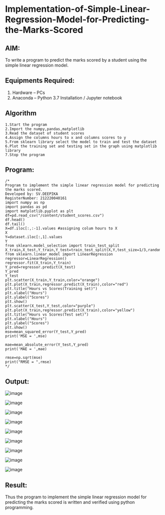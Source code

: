 # Implementation-of-Simple-Linear-Regression-Model-for-Predicting-the-Marks-Scored

## AIM:
To write a program to predict the marks scored by a student using the simple linear regression model.

## Equipments Required:
1. Hardware – PCs
2. Anaconda – Python 3.7 Installation / Jupyter notebook

## Algorithm
```
1.Start the program
2.Import the numpy,pandas,matplotlib
3.Read the dataset of student scores
4.Assign the columns hours to x and columns scores to y
5.From sklearn library select the model to train and test the dataset
6.Plot the training set and testing set in the graph using matplotlib library
7.Stop the program
```   

## Program:
```
/*
Program to implement the simple linear regression model for predicting the marks scored.
Developed by: SV.DEEPIKA
RegisterNumber: 212220040161
import numpy as np
import pandas as pd
import matplotlib.pyplot as plt
df=pd.read_csv("/content/student_scores.csv")
df.head()
df.tail()
X=df.iloc[:,:-1].values #assigning colum hours to X
X  
Y=dataset.iloc[:,1].values 
Y
from sklearn.model_selection import train_test_split
X_train,X_test,Y_train,Y_test=train_test_split(X,Y,test_size=1/3,random_state=0)
from sklearn.linear_model import LinearRegression
regressor=LinearRegression()
regressor.fit(X_train,Y_train)
Y_pred=regressor.predict(X_test)
Y_pred
Y_test
plt.scatter(X_train,Y_train,color="orange")
plt.plot(X_train,regressor.predict(X_train),color="red")
plt.title("Hours vs Scores(Training set)")
plt.xlabel("Hours")
plt.ylabel("Scores")
plt.show()
plt.scatter(X_test,Y_test,color="purple")
plt.plot(X_train,regressor.predict(X_train),color="yellow")
plt.title("Hours vs Scores(Test set)")
plt.xlabel("Hours")
plt.ylabel("Scores")
plt.show()
mse=mean_squared_error(Y_test,Y_pred)
print('MSE = ',mse)

mae=mean_absolute_error(Y_test,Y_pred)
print('MAE = ',mae)

rmse=np.sqrt(mse)
print("RMSE = ",rmse)
*/
```

## Output:
![image](https://github.com/prathima2002/Implementation-of-Simple-Linear-Regression-Model-for-Predicting-the-Marks-Scored/blob/f2dd2f92bb2b3fedd59052d2ba729eb8b5873687/WhatsApp%20Image%202022-10-31%20at%2020.25.37.jpeg)

![image](https://github.com/prathima2002/Implementation-of-Simple-Linear-Regression-Model-for-Predicting-the-Marks-Scored/blob/35c06dd5ea5af3f210aa6e8fcdfecfa731e79d32/WhatsApp%20Image%202022-10-31%20at%2020.25.46.jpeg)

![image](https://github.com/prathima2002/Implementation-of-Simple-Linear-Regression-Model-for-Predicting-the-Marks-Scored/blob/afdccccf2c5f48bef94fa5134fb7430b4cb0c1b1/WhatsApp%20Image%202022-10-31%20at%2020.26.12.jpeg)

![image](https://github.com/prathima2002/Implementation-of-Simple-Linear-Regression-Model-for-Predicting-the-Marks-Scored/blob/4e2ff2beda5c4f05995ea4ff1bdc63d253d4e536/WhatsApp%20Image%202022-10-31%20at%2020.26.24.jpeg)

![image](https://github.com/prathima2002/Implementation-of-Simple-Linear-Regression-Model-for-Predicting-the-Marks-Scored/blob/3572911b7c5b99f28528e1db78a46b423e839a45/WhatsApp%20Image%202022-11-18%20at%2015.49.26.jpeg)

![image](https://github.com/prathima2002/Implementation-of-Simple-Linear-Regression-Model-for-Predicting-the-Marks-Scored/blob/e76a48e00d140429a69da99281c56ae735f57779/WhatsApp%20Image%202022-11-24%20at%2013.43.00.jpeg)

![image](https://github.com/prathima2002/Implementation-of-Simple-Linear-Regression-Model-for-Predicting-the-Marks-Scored/blob/b934ac2ae5c21471b3f8fb9624009986756cd5c1/WhatsApp%20Image%202022-10-31%20at%2020.26.56.jpeg)

![image](https://github.com/prathima2002/Implementation-of-Simple-Linear-Regression-Model-for-Predicting-the-Marks-Scored/blob/04ff39ced2240f19a9757b47c49aad411673ddbe/WhatsApp%20Image%202022-11-18%20at%2015.50.03.jpeg)

![image](https://github.com/prathima2002/Implementation-of-Simple-Linear-Regression-Model-for-Predicting-the-Marks-Scored/blob/f8caed71acae6331d1f711f16cc80b10c42135ac/WhatsApp%20Image%202022-11-18%20at%2015.54.30.jpeg)
## Result:
Thus the program to implement the simple linear regression model for predicting the marks scored is written and verified using python programming.
